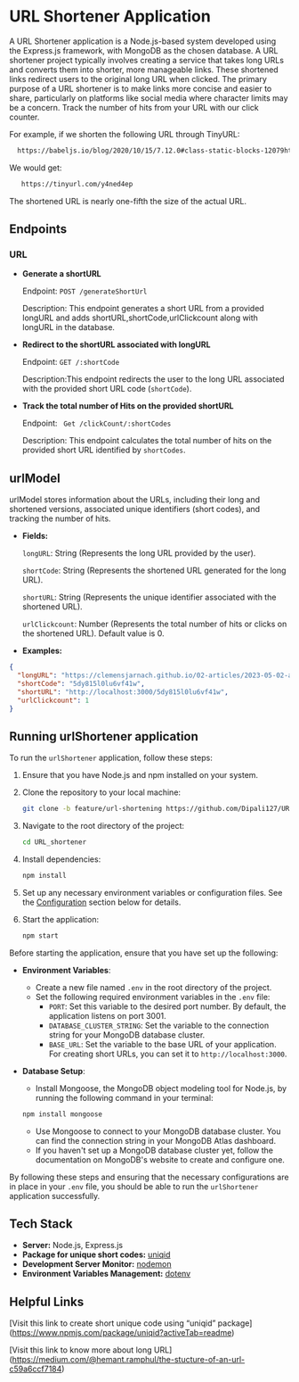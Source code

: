 
# URL Shortener Application


A URL Shortener application is a Node.js-based system developed using the Express.js framework, with MongoDB as the chosen database. A URL shortener project typically involves creating a service that takes long URLs and converts them into shorter, more manageable links. These shortened links redirect users to the original long URL when clicked. The primary purpose of a URL shortener is to make links more concise and easier to share, particularly on platforms like social media where character limits may be a concern.
Track the number of hits from your URL with our click counter.


For example, if we shorten the following URL through TinyURL:




```bash
  https://babeljs.io/blog/2020/10/15/7.12.0#class-static-blocks-12079httpsgithubcombabelbabelpull12079-12143httpsgithubcombabelbabelpull12143
```
We would get:

````bash
   https://tinyurl.com/y4ned4ep
````
The shortened URL is nearly one-fifth the size of the actual URL.








## Endpoints

### URL 



- **Generate a shortURL**

     Endpoint: `POST /generateShortUrl`

     Description: This endpoint generates a short URL from a provided longURL and adds shortURL,shortCode,urlClickcount along with longURL in the database.

- **Redirect to the shortURL associated with longURL** 

     Endpoint: `GET /:shortCode`

     Description:This endpoint redirects the user to the long URL associated with the provided short URL code (`shortCode`).

- **Track the total number of Hits on the provided shortURL**

     Endpoint: ` Get /clickCount/:shortCodes`

     Description: This endpoint calculates the total number of hits on the provided short URL identified by `shortCodes`.




## urlModel

urlModel stores information about the URLs, including their long and shortened versions, associated unique identifiers (short codes), and tracking the number of hits.

- **Fields:**

    `longURL`: String (Represents the long URL provided by the user).

   `shortCode`: String (Represents the shortened URL generated for the long URL).

  `shortURL`: String (Represents the unique identifier associated with the shortened URL).

  `urlClickcount`: Number (Represents the total number of hits or clicks on the shortened URL). Default value is 0.


- **Examples:**
````json
{
  "longURL": "https://clemensjarnach.github.io/02-articles/2023-05-02-article.html",
  "shortCode": "5dy815l0lu6vf41w",
  "shortURL": "http://localhost:3000/5dy815l0lu6vf41w",
  "urlClickcount": 1
}
````
## Running urlShortener application

To run the `urlShortener` application, follow these steps:

1. Ensure that you have Node.js and npm installed on your system.

2. Clone the repository to your local machine:

    ```bash
    git clone -b feature/url-shortening https://github.com/Dipali127/URL_shortener.git
    ```

3. Navigate to the root directory of the project:

    ```bash
   cd URL_shortener
    ```

4. Install dependencies:

    ```bash
    npm install
    ```

5. Set up any necessary environment variables or configuration files. See the [Configuration](#configuration) section below for details.

6. Start the application:

    ```bash
    npm start
    ```

Before starting the application, ensure that you have set up the following:

- **Environment Variables**: 
    - Create a new file named `.env` in the root directory of the project.
    - Set the following required environment variables in the `.env` file:
        - `PORT`: Set this variable to the desired port number. By default, the application listens on port 3001.
        - `DATABASE_CLUSTER_STRING`: Set the variable to the connection string for your MongoDB database cluster.
        - `BASE_URL`: Set the variable to the base URL of your application. For creating short URLs, you can set it to `http://localhost:3000`.

- **Database Setup**: 

    - Install Mongoose, the MongoDB object modeling tool for Node.js, by running the following command in your terminal:

    ```bash
    npm install mongoose
    ```

    - Use Mongoose to connect to your MongoDB database cluster. You can find the connection string in your MongoDB Atlas dashboard.
    - If you haven't set up a MongoDB database cluster yet, follow the documentation on MongoDB's website to create and configure one.

By following these steps and ensuring that the necessary configurations are in place in your `.env` file, you should be able to run the `urlShortener` application successfully.
## Tech Stack

- **Server:** Node.js, Express.js
- **Package for unique short codes:** [uniqid](https://www.npmjs.com/package/uniqid)
- **Development Server Monitor:** [nodemon](https://www.npmjs.com/package/nodemon)
- **Environment Variables Management:** [dotenv](https://www.npmjs.com/package/dotenv)


## Helpful Links

[Visit this link to create short unique code using “uniqid” package] (https://www.npmjs.com/package/uniqid?activeTab=readme)

[Visit this link to know more about long URL] (https://medium.com/@hemant.ramphul/the-stucture-of-an-url-c59a6ccf7184)



